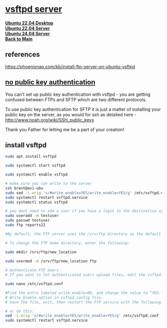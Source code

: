 # **[vsftpd server](https://phoenixnap.com/kb/install-ftp-server-on-ubuntu-vsftpd)**

**[Ubuntu 22.04 Desktop](../../ubuntu22-04/desktop-install.md)**\
**[Ubuntu 22.04 Server](../../ubuntu22-04/server-install.md)**\
**[Ubuntu 24.04 Server](../../ubuntu24_04/server-install.md)**\
**[Back to Main](../../../README.md)**

## references

<https://phoenixnap.com/kb/install-ftp-server-on-ubuntu-vsftpd>

## **[no public key authentication](https://www.jscape.com/blog/setting-up-sftp-public-key-authentication-command-line)**

You can't set up public key authentication with vsftpd - you are getting confused between FTPs and SFTP which are two different protocols.

To use public key authentication for SFTP it is just a matter of installing your public key on the server, as you would for ssh as detailed here - <http://www.noah.org/wiki/SSH_public_keys>

Thank you Father for letting me be a part of your creation!

## install vsftpd

```bash
sudo apt install vsftpd 

sudo systemctl start vsftpd 

sudo systemctl enable vsftpd 

# make sure you can write to the server
ssh brent@avi-ubu
sudo sed -i.orig 's/#write_enable=YES/write_enable=YES/g' /etc/vsftpd.conf
sudo systemctl restart vsftpd.service
sudo systemctl status vsftpd 

# you dont need to add a user if you have a login to the destination system.
sudo useradd -m testuser 
sudo passwd testuser 
sudo ftp reports22 

#By default, the FTP server uses the /srv/ftp directory as the default directory. You can change this by creating a new directory and changing the FTP user home directory. 

# To change the FTP home directory, enter the following: 

sudo mkdir /srv/ftp/new_location 
 
sudo usermod -d /srv/ftp/new_location ftp 

# Authenticate FTP Users
# If you want to let authenticated users upload files, edit the vsftpd.conf file by entering the following:

sudo nano /etc/vsftpd.conf

#Find the entry labeled write_enable=NO, and change the value to “YES.”
# Write_Enable option in vsftpd.config file.
# Save the file, exit, then restart the FTP service with the following:

# or do this: 
sed -i.orig 's/#write_enable=YES/write_enable=YES/g' /etc/vsftpd.conf
sudo systemctl restart vsftpd.service
```
